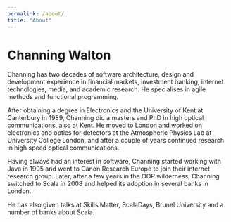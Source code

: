 ```yaml
---
permalink: /about/
title: "About"
---
```


# Channing Walton

Channing has two decades of software architecture, design and development experience in financial markets, investment banking, internet technologies, media, and academic research.
He specialises in agile methods and functional programming.

After obtaining a degree in Electronics and the University of Kent at Canterbury in 1989, Channing did a masters and PhD in high optical communications, also at Kent.
He moved to London and worked on electronics and optics for detectors at the Atmospheric Physics Lab at University College London, and after a couple of years
continued research in high speed optical communications.

Having always had an interest in software, Channing started working with Java in 1995 and went to Canon Research Europe to join their internet research group.
Later, after a few years in the OOP wilderness, Channing switched to Scala in 2008 and helped its adoption in several banks in London.

He has also given talks at Skills Matter, ScalaDays, Brunel University and a number of banks about Scala.

